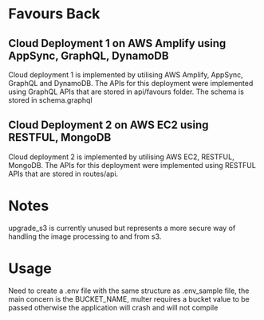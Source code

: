 # Favours Back


## Cloud Deployment 1 on AWS Amplify using AppSync, GraphQL, DynamoDB

Cloud deployment 1 is implemented by utilising AWS Amplify, AppSync, GraphQL and DynamoDB. The APIs for this deployment were implemented using GraphQL APIs that are stored in api/favours folder. The schema is stored in schema.graphql



## Cloud Deployment 2 on AWS EC2 using RESTFUL, MongoDB

Cloud deployment 2 is implemented by utilising AWS EC2, RESTFUL, MongoDB. The APIs for this deployment were implemented using RESTFUL APIs that are stored in routes/api. 

# Notes
upgrade_s3 is currently unused but represents a more secure way of handling the image processing to and from s3.

# Usage
Need to create a .env file with the same structure as .env_sample file, the main concern is the BUCKET_NAME, multer requires a bucket value to be passed otherwise the application will crash and will not compile


